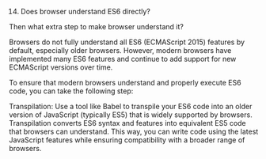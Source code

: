 14. Does browser understand ES6 directly? 

Then what extra step to make browser understand it?















Browsers do not fully understand all ES6 (ECMAScript 2015) features by default, especially older browsers. However, modern browsers have implemented many ES6 features and continue to add support for new ECMAScript versions over time.

To ensure that modern browsers understand and properly execute ES6 code, you can take the following step:

Transpilation: Use a tool like Babel to transpile your ES6 code into an older version of JavaScript (typically ES5) that is widely supported by browsers. Transpilation converts ES6 syntax and features into equivalent ES5 code that browsers can understand. This way, you can write code using the latest JavaScript features while ensuring compatibility with a broader range of browsers.